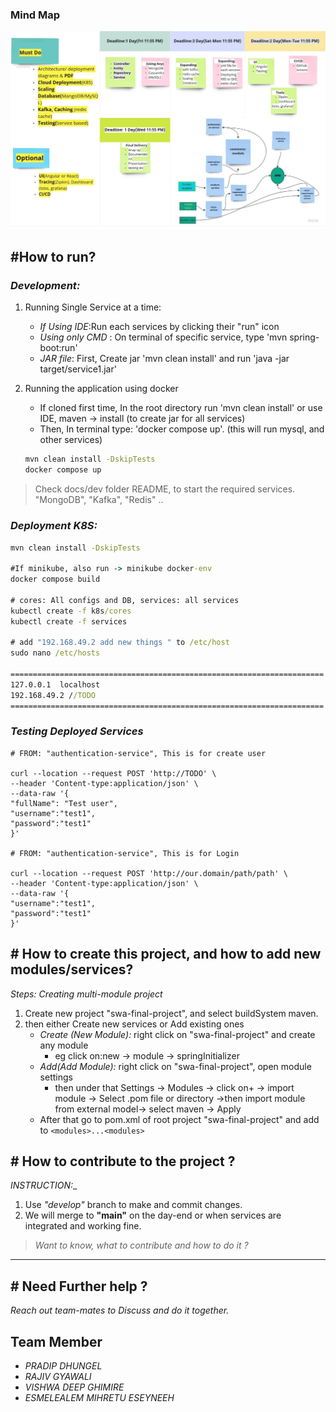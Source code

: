 ### Mind Map

![Mind Map](docs/readme-diagrams/Mind%20Map%201.jpg)

## #How to run?

### _Development:_

1. Running Single Service at a time:
    - _If Using IDE_:Run each services by clicking their "run" icon
    - _Using only CMD_ : On terminal of specific service, type 'mvn spring-boot:run'
    - _JAR file_: First, Create jar 'mvn clean install' and run 'java -jar target/service1.jar'

2. Running the application using docker
    - If cloned first time, In the root directory run 'mvn clean install' or use IDE, maven -> install (to create jar
      for all services)
    - Then, In terminal type: 'docker compose up'. (this will run mysql, and other services)

    ```cmd
   mvn clean install -DskipTests
   docker compose up
   ```

> Check docs/dev folder README, to start the required services. "MongoDB", "Kafka", "Redis" ..

### _Deployment K8S:_

```cmd
mvn clean install -DskipTests

#If minikube, also run -> minikube docker-env
docker compose build 

# cores: All configs and DB, services: all services
kubectl create -f k8s/cores
kubectl create -f services

# add "192.168.49.2 add new things " to /etc/host
sudo nano /etc/hosts

======================================================================
127.0.0.1  localhost
192.168.49.2 //TODO
======================================================================
```

### _Testing Deployed Services_

```
# FROM: "authentication-service", This is for create user

curl --location --request POST 'http://TODO' \
--header 'Content-type:application/json' \
--data-raw '{
"fullName": "Test user",
"username":"test1",
"password":"test1"
}'

# FROM: "authentication-service", This is for Login

curl --location --request POST 'http://our.domain/path/path' \
--header 'Content-type:application/json' \
--data-raw '{
"username":"test1",
"password":"test1"
}'
```

## # How to create this project, and how to add new modules/services?

_Steps: Creating multi-module project_

1. Create new project "swa-final-project", and select buildSystem maven.
2. then either Create new services or Add existing ones
    - _Create (New Module):_ right click on "swa-final-project" and create any module
        - eg click on:new -> module -> springInitializer
    - _Add(Add Module):_ right click on "swa-final-project", open module settings
        - then under that Settings -> Modules -> click on+ -> import module -> Select .pom file or directory ->then
          import module from external model-> select maven -> Apply
    - After that go to pom.xml of root project "swa-final-project" and add to `<modules>...<modules>`

## # How to contribute to the project ?

_INSTRUCTION:__

1. Use _"develop"_ branch to make and commit changes.
2. We will merge to __"main"__ on the day-end or when services are integrated and working fine.

> _Want to know, what to contribute and how to do it ?_

---

## # Need Further help ?

_Reach out team-mates to Discuss and do it together._

## Team Member

- _PRADIP DHUNGEL_
- _RAJIV GYAWALI_
- _VISHWA DEEP GHIMIRE_
- _ESMELEALEM MIHRETU ESEYNEEH_

